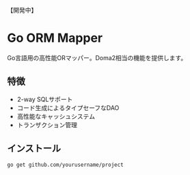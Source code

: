 【開発中】
# Go ORM Mapper

Go言語用の高性能ORマッパー。Doma2相当の機能を提供します。

## 特徴

- 2-way SQLサポート
- コード生成によるタイプセーフなDAO
- 高性能なキャッシュシステム
- トランザクション管理

## インストール

```bash
go get github.com/yourusername/project
